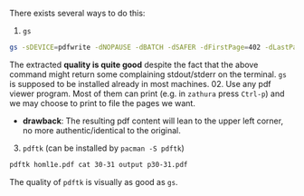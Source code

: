 There exists several ways to do this:
01. `gs`
  ```bash
  gs -sDEVICE=pdfwrite -dNOPAUSE -dBATCH -dSAFER -dFirstPage=402 -dLastPage=403 -sOutputFile=p402-403.pdf homl1e.pdf
  ```
  The extracted **quality is quite good** despite the fact that the above command might return some complaining stdout/stderr on the terminal. `gs` is supposed to be installed already in most machines.
02. Use any pdf viewer program. Most of them can print (e.g. in `zathura` press `Ctrl-p`) and we may choose to print to file the pages we want.
  - **drawback**: The resulting pdf content will lean to the upper left corner, no more authentic/identical to the original.
03. `pdftk` (can be installed by `pacman -S pdftk`)
  ```bash
  pdftk homl1e.pdf cat 30-31 output p30-31.pdf
  ```
  The quality of `pdftk` is visually as good as `gs`.
